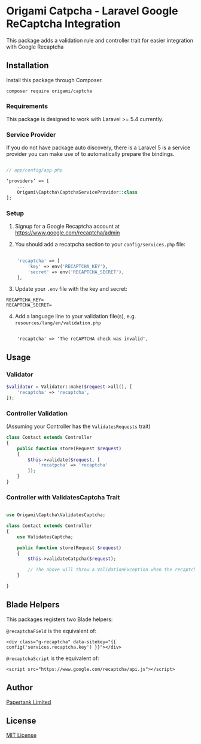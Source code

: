 # Origami Catpcha - Laravel Google ReCaptcha Integration

This package adds a validation rule and controller trait for easier integration with Google Recaptcha

## Installation

Install this package through Composer.

```
composer require origami/captcha
```

### Requirements

This package is designed to work with Laravel >= 5.4 currently.

### Service Provider

If you do not have package auto discovery, there is a Laravel 5 is a service provider you can make use of to automatically prepare the bindings.

```php

// app/config/app.php

‘providers’ => [
    ...
    Origami\Captcha\CaptchaServiceProvider::class
];
```

### Setup

1. Signup for a Google Recaptcha account at https://www.google.com/recaptcha/admin

2. You should add a recatpcha section to your `config/services.php` file:

```php
    
    'recaptcha' => [
        'key' => env('RECAPTCHA_KEY'),
        'secret' => env('RECAPTCHA_SECRET'),
    ],

```

3. Update your `.env` file with the key and secret:

```
RECAPTCHA_KEY=
RECAPTCHA_SECRET=
```

4. Add a language line to your validation file(s), e.g. `resources/lang/en/validation.php`

```

    'recaptcha' => 'The reCAPTCHA check was invalid',

```

## Usage

### Validator

```php
$validator = Validator::make($request->all(), [
    'recaptcha' => 'recaptcha',
]);
```

### Controller Validation

(Assuming your Controller has the `ValidatesRequests` trait)

```php
class Contact extends Controller
{
    public function store(Request $request)
    {
        $this->validate($request, [
            'recatpcha' => 'recaptcha'
        ]);
    }
}
```

### Controller with ValidatesCaptcha Trait

```php

use Origami\Captcha\ValidatesCaptcha;

class Contact extends Controller
{
    use ValidatesCaptcha;

    public function store(Request $request)
    {
        $this->validateCatpcha($request);

        // The above will throw a ValidationException when the recaptcha fails.
    }

}
```

## Blade Helpers

This packages registers two Blade helpers:

`@recaptchaField` is the equivalent of:

```
<div class="g-recaptcha" data-sitekey="{{ config('services.recaptcha.key') }}"></div>
```

`@recaptchaScript` is the equivalent of:

```
<script src="https://www.google.com/recaptcha/api.js"></script>
```

## Author
[Papertank Limited](http://papertank.com)

## License
[MIT License](http://github.com/papertank/origami-captcha/blob/master/LICENSE)
